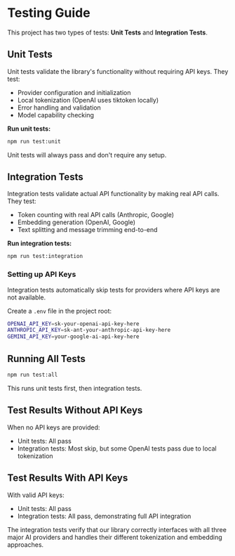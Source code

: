 # Testing Guide

This project has two types of tests: **Unit Tests** and **Integration Tests**.

## Unit Tests

Unit tests validate the library's functionality without requiring API keys. They test:
- Provider configuration and initialization
- Local tokenization (OpenAI uses tiktoken locally)
- Error handling and validation
- Model capability checking

**Run unit tests:**
```bash
npm run test:unit
```

Unit tests will always pass and don't require any setup.

## Integration Tests

Integration tests validate actual API functionality by making real API calls. They test:
- Token counting with real API calls (Anthropic, Google)
- Embedding generation (OpenAI, Google)
- Text splitting and message trimming end-to-end

**Run integration tests:**
```bash
npm run test:integration
```

### Setting up API Keys

Integration tests automatically skip tests for providers where API keys are not available.

Create a `.env` file in the project root:
```bash
OPENAI_API_KEY=sk-your-openai-api-key-here
ANTHROPIC_API_KEY=sk-ant-your-anthropic-api-key-here
GEMINI_API_KEY=your-google-ai-api-key-here
```

## Running All Tests

```bash
npm run test:all
```

This runs unit tests first, then integration tests.

## Test Results Without API Keys

When no API keys are provided:
- Unit tests: All pass
- Integration tests: Most skip, but some OpenAI tests pass due to local tokenization

## Test Results With API Keys

With valid API keys:
- Unit tests: All pass
- Integration tests: All pass, demonstrating full API integration

The integration tests verify that our library correctly interfaces with all three major AI providers and handles their different tokenization and embedding approaches. 